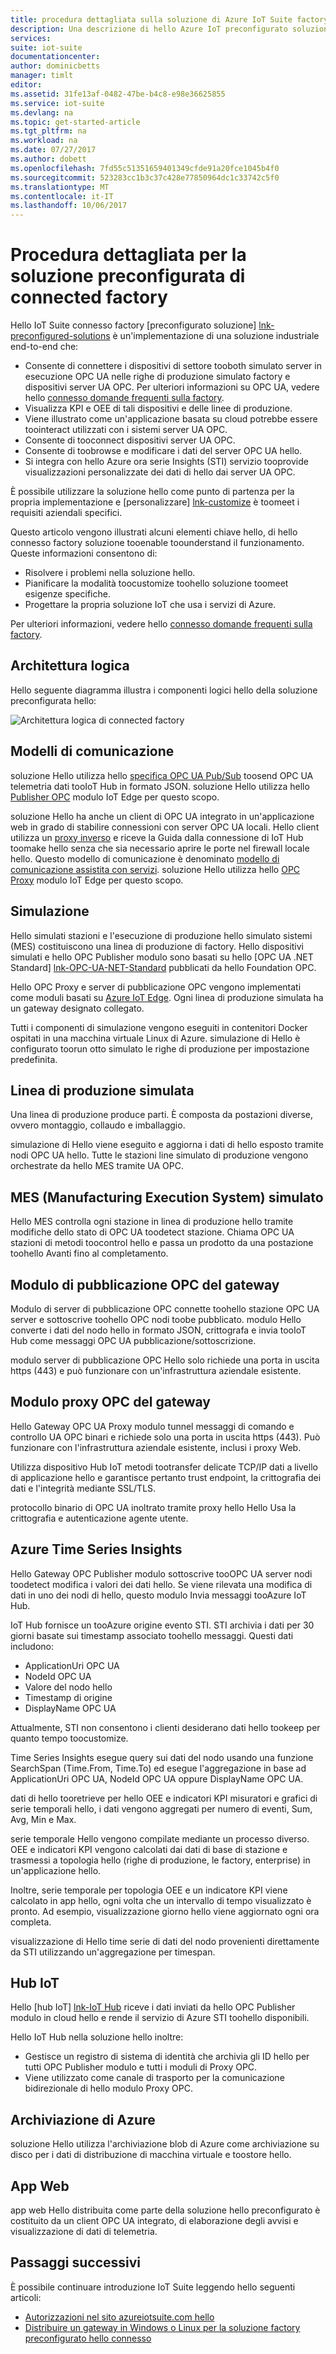```yaml
---
title: procedura dettagliata sulla soluzione di Azure IoT Suite factory aaaConnected | Documenti Microsoft
description: Una descrizione di hello Azure IoT preconfigurato soluzione connesso factory e dalla relativa architettura.
services: 
suite: iot-suite
documentationcenter: 
author: dominicbetts
manager: timlt
editor: 
ms.assetid: 31fe13af-0482-47be-b4c8-e98e36625855
ms.service: iot-suite
ms.devlang: na
ms.topic: get-started-article
ms.tgt_pltfrm: na
ms.workload: na
ms.date: 07/27/2017
ms.author: dobett
ms.openlocfilehash: 7fd55c51351659401349cfde91a20fce1045b4f0
ms.sourcegitcommit: 523283cc1b3c37c428e77850964dc1c33742c5f0
ms.translationtype: MT
ms.contentlocale: it-IT
ms.lasthandoff: 10/06/2017
---
```

# <a name="connected-factory-preconfigured-solution-walkthrough"></a>Procedura dettagliata per la soluzione preconfigurata di connected factory

Hello IoT Suite connesso factory [preconfigurato soluzione] [ lnk-preconfigured-solutions] è un'implementazione di una soluzione industriale end-to-end che:

* Consente di connettere i dispositivi di settore tooboth simulato server in esecuzione OPC UA nelle righe di produzione simulato factory e dispositivi server UA OPC. Per ulteriori informazioni su OPC UA, vedere hello [connesso domande frequenti sulla factory](iot-suite-faq-cf.md).
* Visualizza KPI e OEE di tali dispositivi e delle linee di produzione.
* Viene illustrato come un'applicazione basata su cloud potrebbe essere toointeract utilizzati con i sistemi server UA OPC.
* Consente di tooconnect dispositivi server UA OPC.
* Consente di toobrowse e modificare i dati del server OPC UA hello.
* Si integra con hello Azure ora serie Insights (STI) servizio tooprovide visualizzazioni personalizzate dei dati di hello dai server UA OPC.

È possibile utilizzare la soluzione hello come punto di partenza per la propria implementazione e [personalizzare] [ lnk-customize] è toomeet i requisiti aziendali specifici.

Questo articolo vengono illustrati alcuni elementi chiave hello, di hello connesso factory soluzione tooenable toounderstand il funzionamento. Queste informazioni consentono di:

* Risolvere i problemi nella soluzione hello.
* Pianificare la modalità toocustomize toohello soluzione toomeet esigenze specifiche.
* Progettare la propria soluzione IoT che usa i servizi di Azure.

Per ulteriori informazioni, vedere hello [connesso domande frequenti sulla factory](iot-suite-faq-cf.md).

## <a name="logical-architecture"></a>Architettura logica

Hello seguente diagramma illustra i componenti logici hello della soluzione preconfigurata hello:

![Architettura logica di connected factory][connected-factory-logical]

## <a name="communication-patterns"></a>Modelli di comunicazione

soluzione Hello utilizza hello [specifica OPC UA Pub/Sub](https://opcfoundation.org/news/opc-foundation-news/opc-foundation-announces-support-of-publish-subscribe-for-opc-ua/) toosend OPC UA telemetria dati tooIoT Hub in formato JSON. soluzione Hello utilizza hello [Publisher OPC](https://github.com/Azure/iot-edge-opc-publisher) modulo IoT Edge per questo scopo.

soluzione Hello ha anche un client di OPC UA integrato in un'applicazione web in grado di stabilire connessioni con server OPC UA locali. Hello client utilizza un [proxy inverso](https://wikipedia.org/wiki/Reverse_proxy) e riceve la Guida dalla connessione di IoT Hub toomake hello senza che sia necessario aprire le porte nel firewall locale hello. Questo modello di comunicazione è denominato [modello di comunicazione assistita con servizi](https://blogs.msdn.microsoft.com/clemensv/2014/02/09/service-assisted-communication-for-connected-devices/). soluzione Hello utilizza hello [OPC Proxy](https://github.com/Azure/iot-edge-opc-proxy/) modulo IoT Edge per questo scopo.


## <a name="simulation"></a>Simulazione

Hello simulati stazioni e l'esecuzione di produzione hello simulato sistemi (MES) costituiscono una linea di produzione di factory. Hello dispositivi simulati e hello OPC Publisher modulo sono basati su hello [OPC UA .NET Standard] [ lnk-OPC-UA-NET-Standard] pubblicati da hello Foundation OPC.

Hello OPC Proxy e server di pubblicazione OPC vengono implementati come moduli basati su [Azure IoT Edge][lnk-Azure-IoT-Gateway]. Ogni linea di produzione simulata ha un gateway designato collegato.

Tutti i componenti di simulazione vengono eseguiti in contenitori Docker ospitati in una macchina virtuale Linux di Azure. simulazione di Hello è configurato toorun otto simulato le righe di produzione per impostazione predefinita.

## <a name="simulated-production-line"></a>Linea di produzione simulata

Una linea di produzione produce parti. È composta da postazioni diverse, ovvero montaggio, collaudo e imballaggio.

simulazione di Hello viene eseguito e aggiorna i dati di hello esposto tramite nodi OPC UA hello. Tutte le stazioni line simulato di produzione vengono orchestrate da hello MES tramite UA OPC.

## <a name="simulated-manufacturing-execution-system"></a>MES (Manufacturing Execution System) simulato

Hello MES controlla ogni stazione in linea di produzione hello tramite modifiche dello stato di OPC UA toodetect stazione. Chiama OPC UA stazioni di metodi toocontrol hello e passa un prodotto da una postazione toohello Avanti fino al completamento.

## <a name="gateway-opc-publisher-module"></a>Modulo di pubblicazione OPC del gateway

Modulo di server di pubblicazione OPC connette toohello stazione OPC UA server e sottoscrive toohello OPC nodi toobe pubblicato. modulo Hello converte i dati del nodo hello in formato JSON, crittografa e invia tooIoT Hub come messaggi OPC UA pubblicazione/sottoscrizione.

modulo server di pubblicazione OPC Hello solo richiede una porta in uscita https (443) e può funzionare con un'infrastruttura aziendale esistente.

## <a name="gateway-opc-proxy-module"></a>Modulo proxy OPC del gateway

Hello Gateway OPC UA Proxy modulo tunnel messaggi di comando e controllo UA OPC binari e richiede solo una porta in uscita https (443). Può funzionare con l'infrastruttura aziendale esistente, inclusi i proxy Web.

Utilizza dispositivo Hub IoT metodi tootransfer delicate TCP/IP dati a livello di applicazione hello e garantisce pertanto trust endpoint, la crittografia dei dati e l'integrità mediante SSL/TLS.

protocollo binario di OPC UA inoltrato tramite proxy hello Hello Usa la crittografia e autenticazione agente utente.

## <a name="azure-time-series-insights"></a>Azure Time Series Insights

Hello Gateway OPC Publisher modulo sottoscrive tooOPC UA server nodi toodetect modifica i valori dei dati hello. Se viene rilevata una modifica di dati in uno dei nodi di hello, questo modulo Invia messaggi tooAzure IoT Hub.

IoT Hub fornisce un tooAzure origine evento STI. STI archivia i dati per 30 giorni basate sui timestamp associato toohello messaggi. Questi dati includono:

* ApplicationUri OPC UA
* NodeId OPC UA
* Valore del nodo hello
* Timestamp di origine
* DisplayName OPC UA

Attualmente, STI non consentono i clienti desiderano dati hello tookeep per quanto tempo toocustomize.

Time Series Insights esegue query sui dati del nodo usando una funzione SearchSpan (Time.From, Time.To) ed esegue l'aggregazione in base ad ApplicationUri OPC UA, NodeId OPC UA oppure DisplayName OPC UA.

dati di hello tooretrieve per hello OEE e indicatori KPI misuratori e grafici di serie temporali hello, i dati vengono aggregati per numero di eventi, Sum, Avg, Min e Max.

serie temporale Hello vengono compilate mediante un processo diverso. OEE e indicatori KPI vengono calcolati dai dati di base di stazione e trasmessi a topologia hello (righe di produzione, le factory, enterprise) in un'applicazione hello.

Inoltre, serie temporale per topologia OEE e un indicatore KPI viene calcolato in app hello, ogni volta che un intervallo di tempo visualizzato è pronto. Ad esempio, visualizzazione giorno hello viene aggiornato ogni ora completa.

visualizzazione di Hello time serie di dati del nodo provenienti direttamente da STI utilizzando un'aggregazione per timespan.

## <a name="iot-hub"></a>Hub IoT
Hello [hub IoT] [ lnk-IoT Hub] riceve i dati inviati da hello OPC Publisher modulo in cloud hello e rende il servizio di Azure STI toohello disponibili. 

Hello IoT Hub nella soluzione hello inoltre:
- Gestisce un registro di sistema di identità che archivia gli ID hello per tutti OPC Publisher modulo e tutti i moduli di Proxy OPC.
- Viene utilizzato come canale di trasporto per la comunicazione bidirezionale di hello modulo Proxy OPC.

## <a name="azure-storage"></a>Archiviazione di Azure
soluzione Hello utilizza l'archiviazione blob di Azure come archiviazione su disco per i dati di distribuzione di macchina virtuale e toostore hello.

## <a name="web-app"></a>App Web
app web Hello distribuita come parte della soluzione hello preconfigurato è costituito da un client OPC UA integrato, di elaborazione degli avvisi e visualizzazione di dati di telemetria.

## <a name="next-steps"></a>Passaggi successivi

È possibile continuare introduzione IoT Suite leggendo hello seguenti articoli:

* [Autorizzazioni nel sito azureiotsuite.com hello][lnk-permissions]
* [Distribuire un gateway in Windows o Linux per la soluzione factory preconfigurato hello connesso](iot-suite-connected-factory-gateway-deployment.md)

[connected-factory-logical]:media/iot-suite-connected-factory-walkthrough/cf-logical-architecture.png

[lnk-preconfigured-solutions]: iot-suite-what-are-preconfigured-solutions.md
[lnk-customize]: iot-suite-guidance-on-customizing-preconfigured-solutions.md
[lnk-IoT Hub]: https://azure.microsoft.com/documentation/services/iot-hub/
[lnk-direct-methods]: ../iot-hub/iot-hub-devguide-direct-methods.md
[lnk-OPC-UA-NET-Standard]:https://github.com/OPCFoundation/UA-.NETStandardLibrary
[lnk-Azure-IoT-Gateway]: https://github.com/azure/iot-edge
[lnk-permissions]: iot-suite-permissions.md
